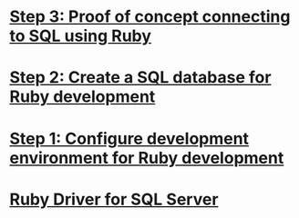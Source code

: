 # [Step 3: Proof of concept connecting to SQL using Ruby](step-3--proof-of-concept-connecting-to-sql-using-ruby.md)
# [Step 2: Create a SQL database for Ruby development](step-2--create-a-sql-database-for-ruby-development.md)
# [Step 1: Configure development environment for Ruby development](step-1--configure-development-environment-for-ruby-development.md)
# [Ruby Driver for SQL Server](ruby-driver-for-sql-server.md)
